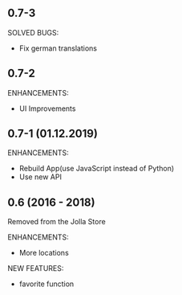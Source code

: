 ## 0.7-3

SOLVED BUGS:
* Fix german translations

## 0.7-2

ENHANCEMENTS:
* UI Improvements

## 0.7-1 (01.12.2019)

ENHANCEMENTS:
* Rebuild App(use JavaScript instead of Python)
* Use new API

## 0.6 (2016 - 2018)
Removed from the Jolla Store

ENHANCEMENTS:
*  More locations

NEW FEATURES:
*  favorite function


